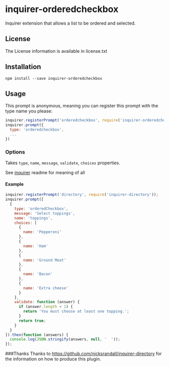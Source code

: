 # inquirer-orderedcheckbox

Inquirer extension that allows a list to be ordered and selected.

## License

The License information is available in license.txt

## Installation

```
npm install --save inquirer-orderedcheckbox
```

## Usage

This prompt is anonymous, meaning you can register this prompt with the type name you please:

```javascript
inquirer.registerPrompt('orderedcheckbox', require('inquirer-orderedcheckbox'));
inquirer.prompt({
  type: 'orderedcheckbox',
  ...
})
```

### Options

Takes `type`, `name`, `message`, `validate`, `choices` properties.

See [inquirer](https://github.com/SBoudrias/Inquirer.js) readme for meaning of all

#### Example

```javascript
inquirer.registerPrompt('directory', require('inquirer-directory'));
inquirer.prompt([
  {
    type: 'orderedCheckbox',
    message: 'Select toppings',
    name: 'toppings',
    choices: [
      {
        name: 'Pepperoni'
      },
      {
        name: 'Ham'
      },
      {
        name: 'Ground Meat'
      },
      {
        name: 'Bacon'
      },
      {
        name: 'Extra cheese'
      }
    ],
    validate: function (answer) {
      if (answer.length < 1) {
        return 'You must choose at least one topping.';
      }
      return true;
    }
  }
]).then(function (answers) {
  console.log(JSON.stringify(answers, null, '  '));
});
```
###Thanks
Thanks to https://github.com/nicksrandall/inquirer-directory for the information on how to produce this plugin.  
